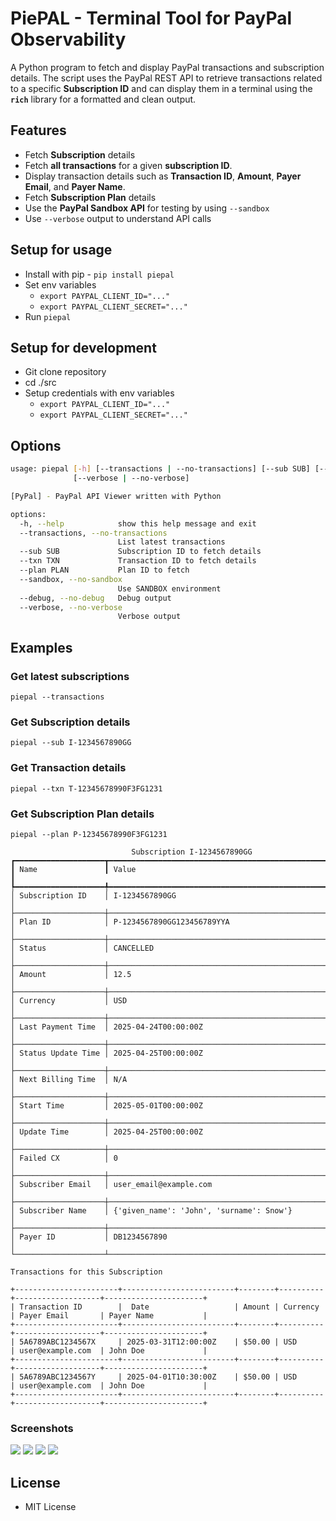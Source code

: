 # PiePAL - Terminal Tool for PayPal Observability

A Python program to fetch and display PayPal transactions and subscription details. The script uses the PayPal REST API to retrieve transactions related to a specific **Subscription ID** and can display them in a terminal using the **`rich`** library for a formatted and clean output.

## Features

- Fetch **Subscription** details
- Fetch **all transactions** for a given **subscription ID**.
- Display transaction details such as **Transaction ID**, **Amount**, **Payer Email**, and **Payer Name**.
- Fetch **Subscription Plan** details
- Use the **PayPal Sandbox API** for testing by using `--sandbox`
- Use `--verbose` output to understand API calls

## Setup for usage

* Install with pip - `pip install piepal`
* Set env variables 
  * `export PAYPAL_CLIENT_ID="..."`
  * `export PAYPAL_CLIENT_SECRET="..."`
* Run `piepal`

## Setup for development

* Git clone repository
* cd ./src
* Setup credentials with env variables
  * `export PAYPAL_CLIENT_ID="..."`
  * `export PAYPAL_CLIENT_SECRET="..."`


## Options

``` sh
usage: piepal [-h] [--transactions | --no-transactions] [--sub SUB] [--txn TXN] [--plan PLAN] [--sandbox | --no-sandbox] [--debug | --no-debug]
              [--verbose | --no-verbose]

[PyPal] - PayPal API Viewer written with Python

options:
  -h, --help            show this help message and exit
  --transactions, --no-transactions
                        List latest transactions
  --sub SUB             Subscription ID to fetch details
  --txn TXN             Transaction ID to fetch details
  --plan PLAN           Plan ID to fetch
  --sandbox, --no-sandbox
                        Use SANDBOX environment
  --debug, --no-debug   Debug output
  --verbose, --no-verbose
                        Verbose output
```

## Examples

### Get latest subscriptions

`piepal --transactions`

### Get Subscription details

`piepal --sub I-1234567890GG`

### Get Transaction details

`piepal --txn T-12345678990F3FG1231`

### Get Subscription Plan details

`piepal --plan P-12345678990F3FG1231`


```
                           Subscription I-1234567890GG
┏━━━━━━━━━━━━━━━━━━━━┳━━━━━━━━━━━━━━━━━━━━━━━━━━━━━━━━━━━━━━━━━━━━━━━━━━━━━━━━━━━┓
┃ Name               ┃ Value                                                     ┃
┡━━━━━━━━━━━━━━━━━━━━╇━━━━━━━━━━━━━━━━━━━━━━━━━━━━━━━━━━━━━━━━━━━━━━━━━━━━━━━━━━━┩
│ Subscription ID    │ I-1234567890GG                                            │
├────────────────────┼───────────────────────────────────────────────────────────┤
│ Plan ID            │ P-1234567890GG123456789YYA                                │
├────────────────────┼───────────────────────────────────────────────────────────┤
│ Status             │ CANCELLED                                                 │
├────────────────────┼───────────────────────────────────────────────────────────┤
│ Amount             │ 12.5                                                      │
├────────────────────┼───────────────────────────────────────────────────────────┤
│ Currency           │ USD                                                       │
├────────────────────┼───────────────────────────────────────────────────────────┤
│ Last Payment Time  │ 2025-04-24T00:00:00Z                                      │
├────────────────────┼───────────────────────────────────────────────────────────┤
│ Status Update Time │ 2025-04-25T00:00:00Z                                      │
├────────────────────┼───────────────────────────────────────────────────────────┤
│ Next Billing Time  │ N/A                                                       │
├────────────────────┼───────────────────────────────────────────────────────────┤
│ Start Time         │ 2025-05-01T00:00:00Z                                      │
├────────────────────┼───────────────────────────────────────────────────────────┤
│ Update Time        │ 2025-04-25T00:00:00Z                                      │
├────────────────────┼───────────────────────────────────────────────────────────┤
│ Failed CX          │ 0                                                         │
├────────────────────┼───────────────────────────────────────────────────────────┤
│ Subscriber Email   │ user_email@example.com                                    │
├────────────────────┼───────────────────────────────────────────────────────────┤
│ Subscriber Name    │ {'given_name': 'John', 'surname': Snow'}                  │
├────────────────────┼───────────────────────────────────────────────────────────┤
│ Payer ID           │ DB1234567890                                              │
└────────────────────┴───────────────────────────────────────────────────────────┘

Transactions for this Subscription

+-----------------------+-------------------------+--------+----------+-------------------+----------------------+
| Transaction ID        |  Date                   | Amount | Currency | Payer Email       | Payer Name           | 
+-----------------------+-------------------------+--------+----------+-------------------+----------------------+
| 5A6789ABC1234567X     | 2025-03-31T12:00:00Z    | $50.00 | USD      | user@example.com  | John Doe             |
+-----------------------+-------------------------+--------+----------+-------------------+----------------------+
| 5A6789ABC1234567Y     | 2025-04-01T10:30:00Z    | $50.00 | USD      | user@example.com  | John Doe             |
+-----------------------+-------------------------+--------+----------+-------------------+----------------------+
```
### Screenshots

![](/screenshots/TransactionsList.jpeg)
![](/screenshots/TransactionDetails.jpeg)
![](/screenshots/SubscriptionTransactionList.jpeg)
![](/screenshots/SubscriptionReportDetails.jpeg)

## License

* MIT License  
